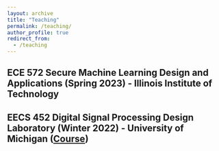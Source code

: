 ```yaml
---
layout: archive
title: "Teaching"
permalink: /teaching/
author_profile: true
redirect_from:
  - /teaching
---
```


**ECE 572 Secure Machine Learning Design and Applications (Spring 2023) - Illinois Institute of Technology**
------

**EECS 452 Digital Signal Processing Design Laboratory (Winter 2022) - University of Michigan ([Course](https://umich.instructure.com/courses/488650))**
------

